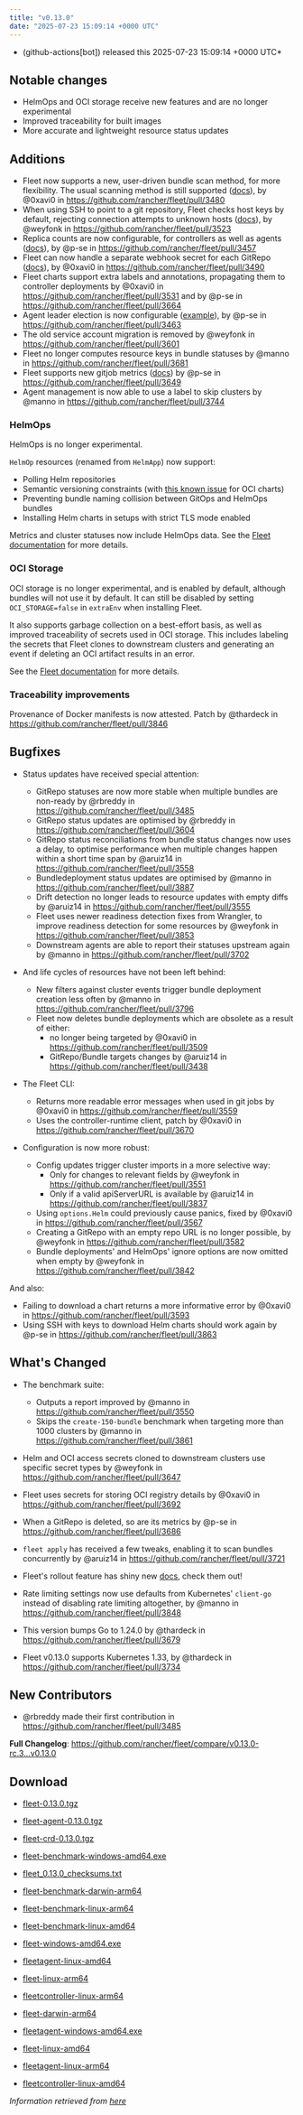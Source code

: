 ```yaml
---
title: "v0.13.0"
date: "2025-07-23 15:09:14 +0000 UTC"
---
```



*  (github-actions[bot]) released this 2025-07-23 15:09:14 +0000 UTC*


## Notable changes

* HelmOps and OCI storage receive new features and are no longer experimental
* Improved traceability for built images
* More accurate and lightweight resource status updates

## Additions

* Fleet now supports a new, user-driven bundle scan method, for more flexibility. The usual scanning method is still supported ([docs](../../gitrepo-content.md#alternative-scan-explicitly-defined-by-the-user)), by @0xavi0 in https://github.com/rancher/fleet/pull/3480
* When using SSH to point to a git repository, Fleet checks host keys by default, rejecting connection attempts to unknown hosts ([docs](../../gitrepo-add.md#known-hosts)), by @weyfonk in https://github.com/rancher/fleet/pull/3523
* Replica counts are now configurable, for controllers as well as agents ([docs](../../installation.md#controller-and-agent-replicas)), by @p-se in https://github.com/rancher/fleet/pull/3457
* Fleet can now handle a separate webhook secret for each GitRepo ([docs](../../webhook#option-2-define-a-secret-for-each-gitrepo)), by @0xavi0 in https://github.com/rancher/fleet/pull/3490
* Fleet charts support extra labels and annotations, propagating them to controller deployments by @0xavi0 in https://github.com/rancher/fleet/pull/3531 and by @p-se in https://github.com/rancher/fleet/pull/3664
* Agent leader election is now configurable ([example](https://github.com/rancher/fleet/blob/main/charts/fleet/values.yaml#L135-L138)), by @p-se in https://github.com/rancher/fleet/pull/3463
* The old service account migration is removed by @weyfonk in https://github.com/rancher/fleet/pull/3601
* Fleet no longer computes resource keys in bundle statuses by @manno in https://github.com/rancher/fleet/pull/3681
* Fleet supports new gitjob metrics ([docs](../../observability.md#metrics)) by @p-se in https://github.com/rancher/fleet/pull/3649
* Agent management is now able to use a label to skip clusters by @manno in https://github.com/rancher/fleet/pull/3744

### HelmOps

HelmOps is no longer experimental.

`HelmOp` resources (renamed from `HelmApp`) now support:
* Polling Helm repositories
* Semantic versioning constraints (with [this known issue](https://github.com/rancher/fleet/issues/3862) for OCI charts)
* Preventing bundle naming collision between GitOps and HelmOps bundles
* Installing Helm charts in setups with strict TLS mode enabled

Metrics and cluster statuses now include HelmOps data. See the [Fleet documentation](../../helm-ops.md) for more details.

### OCI Storage

OCI storage is no longer experimental, and is enabled by default, although bundles will not use it by default. It can still be disabled by setting `OCI_STORAGE=false` in `extraEnv` when installing Fleet.

It also supports garbage collection on a best-effort basis, as well as improved traceability of secrets used in OCI storage. This includes labeling the secrets that Fleet clones to downstream clusters and generating an event if deleting an OCI artifact results in an error.
    
See the [Fleet documentation](../../oci-storage.md) for more details.

### Traceability improvements

Provenance of Docker manifests is now attested. Patch by @thardeck in https://github.com/rancher/fleet/pull/3846

## Bugfixes

* Status updates have received special attention:
    * GitRepo statuses are now more stable when multiple bundles are non-ready by @rbreddy in https://github.com/rancher/fleet/pull/3485
    * GitRepo status updates are optimised by @rbreddy in https://github.com/rancher/fleet/pull/3604
    * GitRepo status reconciliations from bundle status changes now uses a delay, to optimise performance when multiple changes happen within a short time span by @aruiz14 in https://github.com/rancher/fleet/pull/3558
    * Bundledeployment status updates are optimised by @manno in https://github.com/rancher/fleet/pull/3887
    * Drift detection no longer leads to resource updates with empty diffs by @aruiz14 in https://github.com/rancher/fleet/pull/3555
    * Fleet uses newer readiness detection fixes from Wrangler, to improve readiness detection for some resources by @weyfonk in https://github.com/rancher/fleet/pull/3853
    * Downstream agents are able to report their statuses upstream again by @manno in https://github.com/rancher/fleet/pull/3702

* And life cycles of resources have not been left behind:
    * New filters against cluster events trigger bundle deployment creation less often by @manno in https://github.com/rancher/fleet/pull/3796
    * Fleet now deletes bundle deployments which are obsolete as a result of either:
        * no longer being targeted by @0xavi0 in https://github.com/rancher/fleet/pull/3509
        * GitRepo/Bundle targets changes by @aruiz14 in https://github.com/rancher/fleet/pull/3438

* The Fleet CLI:
    * Returns more readable error messages when used in git jobs by @0xavi0 in https://github.com/rancher/fleet/pull/3559
    * Uses the controller-runtime client, patch by @0xavi0 in https://github.com/rancher/fleet/pull/3670

* Configuration is now more robust:
    * Config updates trigger cluster imports in a more selective way:
        * Only for changes to relevant fields by @weyfonk in https://github.com/rancher/fleet/pull/3551
        * Only if a valid apiServerURL is available by @aruiz14 in https://github.com/rancher/fleet/pull/3837
    * Using `options.Helm` could previously cause panics, fixed by @0xavi0 in https://github.com/rancher/fleet/pull/3567
    * Creating a GitRepo with an empty repo URL is no longer possible, by @weyfonk in https://github.com/rancher/fleet/pull/3582
    * Bundle deployments' and HelmOps' ignore options are now omitted when empty by @weyfonk in https://github.com/rancher/fleet/pull/3842

And also:
* Failing to download a chart returns a more informative error by @0xavi0 in https://github.com/rancher/fleet/pull/3593
* Using SSH with keys to download Helm charts should work again by @p-se in https://github.com/rancher/fleet/pull/3863


## What's Changed
* The benchmark suite:
    * Outputs a report improved by @manno in https://github.com/rancher/fleet/pull/3550
    * Skips the `create-150-bundle` benchmark when targeting more than 1000 clusters by @manno in https://github.com/rancher/fleet/pull/3861

* Helm and OCI access secrets cloned to downstream clusters use specific secret types by @weyfonk in https://github.com/rancher/fleet/pull/3647
* Fleet uses secrets for storing OCI registry details by @0xavi0 in https://github.com/rancher/fleet/pull/3692

* When a GitRepo is deleted, so are its metrics by @p-se in https://github.com/rancher/fleet/pull/3686

* `fleet apply` has received a few tweaks, enabling it to scan bundles concurrently by @aruiz14 in https://github.com/rancher/fleet/pull/3721

* Fleet's rollout feature has shiny new [docs](../../rollout.md), check them out!

* Rate limiting settings now use defaults from Kubernetes' `client-go` instead of disabling rate limiting altogether, by @manno in https://github.com/rancher/fleet/pull/3848
* This version bumps Go to 1.24.0 by @thardeck in https://github.com/rancher/fleet/pull/3679
* Fleet v0.13.0 supports Kubernetes 1.33, by @thardeck in https://github.com/rancher/fleet/pull/3734


## New Contributors

* @rbreddy made their first contribution in https://github.com/rancher/fleet/pull/3485

**Full Changelog**: https://github.com/rancher/fleet/compare/v0.13.0-rc.3...v0.13.0




## Download

* [fleet-0.13.0.tgz](https://github.com/rancher/fleet/releases/download/v0.13.0/fleet-0.13.0.tgz)

* [fleet-agent-0.13.0.tgz](https://github.com/rancher/fleet/releases/download/v0.13.0/fleet-agent-0.13.0.tgz)

* [fleet-crd-0.13.0.tgz](https://github.com/rancher/fleet/releases/download/v0.13.0/fleet-crd-0.13.0.tgz)

* [fleet-benchmark-windows-amd64.exe](https://github.com/rancher/fleet/releases/download/v0.13.0/fleet-benchmark-windows-amd64.exe)

* [fleet_0.13.0_checksums.txt](https://github.com/rancher/fleet/releases/download/v0.13.0/fleet_0.13.0_checksums.txt)

* [fleet-benchmark-darwin-arm64](https://github.com/rancher/fleet/releases/download/v0.13.0/fleet-benchmark-darwin-arm64)

* [fleet-benchmark-linux-arm64](https://github.com/rancher/fleet/releases/download/v0.13.0/fleet-benchmark-linux-arm64)

* [fleet-benchmark-linux-amd64](https://github.com/rancher/fleet/releases/download/v0.13.0/fleet-benchmark-linux-amd64)

* [fleet-windows-amd64.exe](https://github.com/rancher/fleet/releases/download/v0.13.0/fleet-windows-amd64.exe)

* [fleetagent-linux-amd64](https://github.com/rancher/fleet/releases/download/v0.13.0/fleetagent-linux-amd64)

* [fleet-linux-arm64](https://github.com/rancher/fleet/releases/download/v0.13.0/fleet-linux-arm64)

* [fleetcontroller-linux-arm64](https://github.com/rancher/fleet/releases/download/v0.13.0/fleetcontroller-linux-arm64)

* [fleet-darwin-arm64](https://github.com/rancher/fleet/releases/download/v0.13.0/fleet-darwin-arm64)

* [fleetagent-windows-amd64.exe](https://github.com/rancher/fleet/releases/download/v0.13.0/fleetagent-windows-amd64.exe)

* [fleet-linux-amd64](https://github.com/rancher/fleet/releases/download/v0.13.0/fleet-linux-amd64)

* [fleetagent-linux-arm64](https://github.com/rancher/fleet/releases/download/v0.13.0/fleetagent-linux-arm64)

* [fleetcontroller-linux-amd64](https://github.com/rancher/fleet/releases/download/v0.13.0/fleetcontroller-linux-amd64)



*Information retrieved from [here](https://github.com/rancher/fleet/releases/tag/v0.13.0)*

